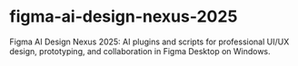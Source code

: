 # figma-ai-design-nexus-2025
Figma AI Design Nexus 2025: AI plugins and scripts for professional UI/UX design, prototyping, and collaboration in Figma Desktop on Windows.
